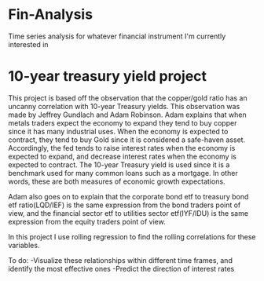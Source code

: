 # Fin-Analysis
Time series analysis for whatever financial instrument I'm currently interested in

# 10-year treasury yield project
This project is based off the observation that the copper/gold ratio has an uncanny correlation with 10-year Treasury yields. This observation was made by Jeffrey Gundlach and Adam Robinson. Adam explains that when metals traders expect the economy to expand they tend to buy copper since it has many industrial uses. When the economy is expected to contract, they tend to buy Gold since it is considered a safe-haven asset. Accordingly, the fed tends to raise interest rates when the economy is expected to expand, and decrease interest rates when the economy is expected to contract. The 10-year Treasury yield is used since it is a benchmark used for many common loans such as a mortgage. In other words, these are both measures of economic growth expectations. 

Adam also goes on to explain that the corporate bond etf to treasury bond etf ratio(LQD/IEF) is the same expression from the bond traders point of view, and the financial sector etf to utilities sector etf(IYF/IDU) is the same expression from the equity traders point of view. 

In this project I use rolling regression to find the rolling correlations for these variables. 

To do:
-Visualize these relationships within different time frames, and identify the most effective ones
-Predict the direction of interest rates
